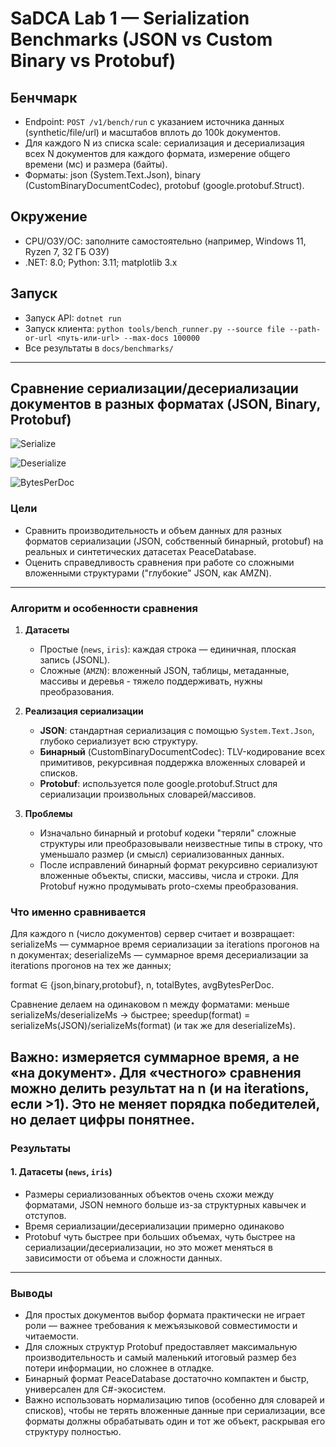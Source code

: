# SaDCA Lab 1 — Serialization Benchmarks (JSON vs Custom Binary vs Protobuf)

## Бенчмарк
- Endpoint: `POST /v1/bench/run` с указанием источника данных (synthetic/file/url) и масштабов вплоть до 100k документов.
- Для каждого N из списка scale: сериализация и десериализация всех N документов для каждого формата, измерение общего времени (мс) и размера (байты).
- Форматы: json (System.Text.Json), binary (CustomBinaryDocumentCodec), protobuf (google.protobuf.Struct).

## Окружение
- CPU/ОЗУ/ОС: заполните самостоятельно (например, Windows 11, Ryzen 7, 32 ГБ ОЗУ)
- .NET: 8.0; Python: 3.11; matplotlib 3.x

## Запуск
- Запуск API: `dotnet run`
- Запуск клиента: `python tools/bench_runner.py --source file --path-or-url <путь-или-url> --max-docs 100000`
- Все результаты в `docs/benchmarks/`
---


## Сравнение сериализации/десериализации документов в разных форматах (JSON, Binary, Protobuf)

![Serialize](tools/docs/benchmarks_news/bytes_per_doc.png)

![Deserialize](tools/docs/benchmarks_news/deserialize_vs_n.png)

![BytesPerDoc](tools/docs/benchmarks_news/bytes_per_doc.png)


### Цели

- Сравнить производительность и объем данных для разных форматов сериализации (JSON, собственный бинарный, protobuf) на реальных и синтетических датасетах PeaceDatabase.
- Оценить справедливость сравнения при работе со сложными вложенными структурами ("глубокие" JSON, как AMZN).

---

### Алгоритм и особенности сравнения

1. **Датасеты**  
   - Простые (`news`, `iris`): каждая строка — единичная, плоская запись (JSONL).
   - Сложные (`AMZN`): вложенный JSON, таблицы, метаданные, массивы и деревья - тяжело поддерживать, нужны преобразования.

2. **Реализация сериализации**
   - **JSON**: стандартная сериализация с помощью `System.Text.Json`, глубоко сериализует всю структуру.
   - **Бинарный** (CustomBinaryDocumentCodec): TLV-кодирование всех примитивов, рекурсивная поддержка вложенных словарей и списков.
   - **Protobuf**: используется поле google.protobuf.Struct для сериализации произвольных словарей/массивов.

3. **Проблемы**
   - Изначально бинарный и protobuf кодеки "теряли" сложные структуры или преобразовывали неизвестные типы в строку, что уменьшало размер (и смысл) сериализованных данных.
   - После исправлений бинарный формат рекурсивно сериализуют вложенные объекты, списки, массивы, числа и строки. Для Protobuf нужно продумывать proto-схемы преобразования.



### Что именно сравнивается
Для каждого n (число документов) сервер считает и возвращает:
serializeMs — суммарное время сериализации за iterations прогонов на n документах;
deserializeMs — суммарное время десериализации за iterations прогонов на тех же данных;

format ∈ {json,binary,protobuf}, n, totalBytes, avgBytesPerDoc.

Сравнение делаем на одинаковом n между форматами:
меньше serializeMs/deserializeMs → быстрее;
speedup(format) = serializeMs(JSON)/serializeMs(format) (и так же для deserializeMs).

Важно: измеряется суммарное время, а не «на документ». Для «честного» сравнения можно делить результат на n (и на iterations, если >1). 
Это не меняет порядка победителей, но делает цифры понятнее.
---

### Результаты

#### 1. Датасеты (`news`, `iris`)
- Размеры сериализованных объектов очень схожи между форматами, JSON немного больше из-за структурных кавычек и отступов.
- Время сериализации/десериализации примерно одинаково
- Protobuf чуть быстрее при больших объемах, чуть быстрее на сериализации/десериализации, но это может меняться в зависимости от объема и сложности данных.

---

### Выводы

- Для простых документов выбор формата практически не играет роли — важнее требования к межъязыковой совместимости и читаемости.
- Для сложных структур Protobuf предоставляет максимальную производительность и самый маленький итоговый размер без потери информации, но сложнее в отладке.
- Бинарный формат PeaceDatabase достаточно компактен и быстр, универсален для C#-экосистем.
- Важно использовать нормализацию типов (особенно для словарей и списков), чтобы не терять вложенные данные при сериализации, все форматы должны обрабатывать один и тот же объект, раскрывая его структуру полностью.
